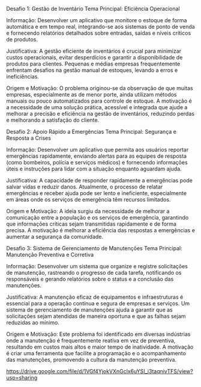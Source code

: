 Desafio 1: Gestão de Inventário
Tema Principal: Eficiência Operacional

Informação:
Desenvolver um aplicativo que monitore o estoque de forma automática e em tempo real, integrando-se aos sistemas de ponto de venda e fornecendo relatórios detalhados sobre entradas, saídas e níveis críticos de produtos.

Justificativa:
A gestão eficiente de inventários é crucial para minimizar custos operacionais, evitar desperdícios e garantir a disponibilidade de produtos para clientes. Pequenas e médias empresas frequentemente enfrentam desafios na gestão manual de estoques, levando a erros e ineficiências.

Origem e Motivação:
O problema originou-se da observação de que muitas empresas, especialmente as de menor porte, ainda utilizam métodos manuais ou pouco automatizados para controle de estoque. A motivação é a necessidade de uma solução prática, acessível e integrada que ajude a melhorar a precisão e eficiência na gestão de inventários, reduzindo perdas e melhorando a satisfação do cliente.

 Desafio 2: Apoio Rápido a Emergências
Tema Principal: Segurança e Resposta a Crises

Informação:
Desenvolver um aplicativo que permita aos usuários reportar emergências rapidamente, enviando alertas para as equipes de resposta (como bombeiros, polícia e serviços médicos) e fornecendo informações úteis e instruções para lidar com a situação enquanto aguardam ajuda.

Justificativa:
A capacidade de responder rapidamente a emergências pode salvar vidas e reduzir danos. Atualmente, o processo de relatar emergências e receber ajuda pode ser lento e ineficiente, especialmente em áreas onde os serviços de emergência têm recursos limitados.

Origem e Motivação:
A ideia surgiu da necessidade de melhorar a comunicação entre a população e os serviços de emergência, garantindo que informações críticas sejam transmitidas rapidamente e de forma precisa. A motivação é melhorar a eficiência das respostas a emergências e aumentar a segurança da comunidade.

 Desafio 3: Sistema de Gerenciamento de Manutenções
Tema Principal: Manutenção Preventiva e Corretiva

Informação:
Desenvolver um sistema que organize e registre solicitações de manutenção, rastreando o progresso de cada tarefa, notificando os responsáveis e gerando relatórios sobre o status e a conclusão das manutenções.

Justificativa:
A manutenção eficaz de equipamentos e infraestruturas é essencial para a operação contínua e segura de empresas e serviços. Um sistema de gerenciamento de manutenções ajuda a garantir que as solicitações sejam atendidas de maneira oportuna e que as falhas sejam reduzidas ao mínimo.

Origem e Motivação:
Este problema foi identificado em diversas indústrias onde a manutenção é frequentemente reativa em vez de preventiva, resultando em custos mais altos e maior tempo de inatividade. A motivação é criar uma ferramenta que facilite a programação e o acompanhamento das manutenções, promovendo a cultura da manutenção preventiva.

https://drive.google.com/file/d/1VGf4YjokVXnGclx6uYSI_i3taqnivTFS/view?usp=sharing
